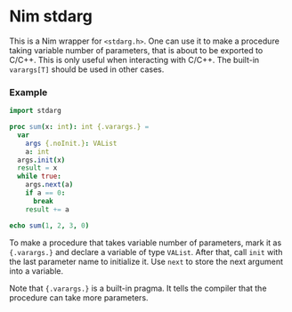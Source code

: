 # Nim stdarg

This is a Nim wrapper for `<stdarg.h>`. One can use it to make a procedure taking variable number of parameters, that is about to be exported to C/C++. This is only useful when interacting with C/C++. The built-in `varargs[T]` should be used in other cases.

### Example
```nim
import stdarg

proc sum(x: int): int {.varargs.} =
  var
    args {.noInit.}: VAList
    a: int
  args.init(x)
  result = x
  while true:
    args.next(a)
    if a == 0:
      break
    result += a

echo sum(1, 2, 3, 0)
```

To make a procedure that takes variable number of parameters, mark it as `{.varargs.}` and declare a variable of type `VAList`. After that, call `init` with the last parameter name to initialize it. Use `next` to store the next argument into a variable.

Note that `{.varargs.}` is a built-in pragma. It tells the compiler that the procedure can take more parameters.

